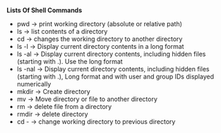 **Lists Of Shell Commands**
- pwd -> print working directory (absolute or relative path)
- ls -> list contents of a directory
- cd -> changes the working directory to another directory
- ls -l -> Display current directory contents in a long format
- ls -al ->   Display current directory contents, including hidden files (starting with .). Use the long format
- ls -nal -> Display current directory contents, including hidden files (starting with .), Long format and with user and group IDs displayed numerically
- mkdir -> Create directory
- mv -> Move directory or file to another directory
- rm -> delete file from a directory
- rmdir -> delete directory
- cd - -> change working directory to previous directory
